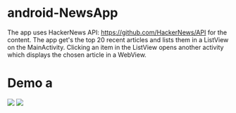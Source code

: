 # android-NewsApp
The app uses HackerNews API: https://github.com/HackerNews/API for the content. The app get's the top 20 recent 
articles and lists them in a ListView on the MainActivity. Clicking an item in the ListView opens another activity which displays the 
chosen article in a WebView.  
# Demo                                                    a
![](https://i.imgur.com/Bjz3kr9.gif)                      ![](https://i.imgur.com/HDvWFf4.gif)
